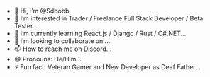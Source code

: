 - 👋 Hi, I’m @Sdbobb
- 👀 I’m interested in Trader / Freelance Full Stack Developer / Beta Tester...
- 🌱 I’m currently learning React.js / Django / Rust / C#.NET...
- 💞️ I’m looking to collaborate on ...
- 📫 How to reach me on Discord...
- 😄 Pronouns: He/Him...
- ⚡ Fun fact: Veteran Gamer and New Developer as Deaf Father... 

<!---
Sdbobb/Sdbobb is a ✨ special ✨ repository because its `README.md` (this file) appears on your GitHub profile.
You can click the Preview link to take a look at your changes.
--->
